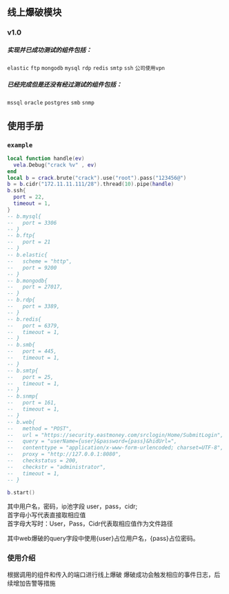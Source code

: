 ## 线上爆破模块
### v1.0
##### 实现并已成功测试的组件包括：
`elastic`
`ftp`
`mongodb`
`mysql`
`rdp`
`redis`
`smtp`
`ssh`
`公司使用vpn`
##### 已经完成但是还没有经过测试的组件包括：
`mssql`
`oracle`
`postgres`
`smb`
`snmp`

## 使用手册

### `example`
```lua
local function handle(ev)
  vela.Debug("crack %v" , ev)
end
local b = crack.brute("crack").use("root").pass("123456@")
b = b.cidr("172.11.11.111/28").thread(10).pipe(handle)
b.ssh{
  port = 22,
  timeout = 1,
}
-- b.mysql{
--   port = 3306
-- }
-- b.ftp{
--   port = 21
-- }
-- b.elastic{
--   scheme = "http",
--   port = 9200
-- }
-- b.mongodb{
--   port = 27017,
-- }
-- b.rdp{
--   port = 3389,
-- }
-- b.redis{
--   port = 6379,
--   timeout = 1,
-- }
-- b.smb{
--   port = 445,
--   timeout = 1,
-- }
-- b.smtp{
--   port = 25,
--   timeout = 1,
-- }
-- b.snmp{
--   port = 161,
--   timeout = 1,
-- }
-- b.web{
--   method = "POST",
--   url = "https://security.eastmoney.com/srclogin/Home/SubmitLogin",
--   query = "userName={user}&password={pass}&hidUrl=",
--   contenttype = "application/x-www-form-urlencoded; charset=UTF-8",
--   proxy = "http://127.0.0.1:8080",
--   checkstatus = 200,
--   checkstr = "administrator",
--   timeout = 1,
-- }

b.start()
```
其中用户名，密码，ip池字段 user，pass，cidr;  
首字母小写代表直接取相应值  
首字母大写时：User，Pass，Cidr代表取相应值作为文件路径

其中web爆破的query字段中使用{user}占位用户名，{pass}占位密码。
 
### 使用介绍
根据调用的组件和传入的端口进行线上爆破
爆破成功会触发相应的事件日志，后续增加告警等措施
